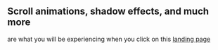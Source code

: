 ## Scroll animations, shadow effects, and much more
are what you will be experiencing when you click on this [landing page](ally-petitt.github.io/landing-page)
